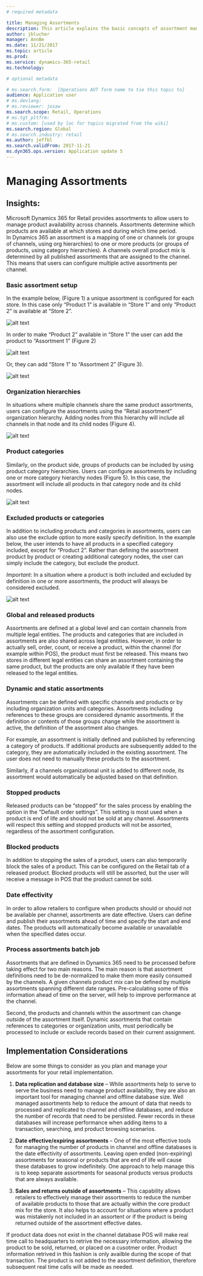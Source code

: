 ```yaml
---
# required metadata

title: Managing Assortments
description: This article explains the basic concepts of assortment management in Dynamics 365 for Retail and provides implementation consideration for your project.
author: jblucher
manager: AnnBe
ms.date: 11/21/2017
ms.topic: article
ms.prod: 
ms.service: dynamics-365-retail
ms.technology: 

# optional metadata

# ms.search.form:  [Operations AOT form name to tie this topic to]
audience: Application user
# ms.devlang: 
# ms.reviewer: josaw
ms.search.scope: Retail, Operations 
# ms.tgt_pltfrm: 
# ms.custom: [used by loc for topics migrated from the wiki]
ms.search.region: Global
# ms.search.industry: retail
ms.author: jeffbl
ms.search.validFrom: 2017-11-21  
ms.dyn365.ops.version: Application update 5 
---
```


# Managing Assortments
## Insights:
Microsoft Dynamics 365 for Retail provides assortments to allow users to manage product availability across channels.  Assortments determine which products are available at which stores and during which time period.   
In Dynamics 365 an assortment is a mapping of one or channels (or groups of channels, using org hierarchies) to one or more products (or groups of products, using category hierarchies).
A channels overall product mix is determined by all published assortments that are assigned to the channel.  This means that users can configure multiple active assortments per channel.

### Basic assortment setup
In the example below, (Figure 1) a unique assortment is configured for each store.  In this case only “Product 1” is available in “Store 1” and only “Product 2” is available at “Store 2”.

![alt text](https://github.com/MicrosoftDocs/Dynamics-365-Operations/blob/jblucher-manage-assortments/articles/retail/media/Managing-assortments-figure1.png?raw=true "Figure 1")

In order to make “Product 2” available in “Store 1” the user can add the product to “Assortment 1” (Figure 2) 

![alt text](https://github.com/MicrosoftDocs/Dynamics-365-Operations/blob/jblucher-manage-assortments/articles/retail/media/Managing-assortments-figure2.png?raw=true "Figure 2")

Or, they can add “Store 1” to “Assortment 2” (Figure 3).

![alt text](https://github.com/MicrosoftDocs/Dynamics-365-Operations/blob/jblucher-manage-assortments/articles/retail/media/Managing-assortments-figure3.png?raw=true "Figure 3")

### Organization hierarchies
In situations where multiple channels share the same product assortments, users can configure the assortments using the “Retail assortment” organization hierarchy.  Adding nodes from this hierarchy will include all channels in that node and its child nodes (Figure 4).

![alt text](https://github.com/MicrosoftDocs/Dynamics-365-Operations/blob/jblucher-manage-assortments/articles/retail/media/Managing-assortments-figure4.png?raw=true "Figure 4")

### Product categories
Similarly, on the product side, groups of products can be included by using product category hierarchies.  Users can configure assortments by including one or more category hierarchy nodes (Figure 5).  In this case, the assortment will include all products in that category node and its child nodes.

![alt text](https://github.com/MicrosoftDocs/Dynamics-365-Operations/blob/jblucher-manage-assortments/articles/retail/media/Managing-assortments-figure5.png?raw=true "Figure 5")

### Excluded products or categories
In addition to including products and categories in assortments, users can also use the exclude option to more easily specify definition.  In the example below, the user intends to have all products in a specified category included, except for “Product 2”.  Rather than defining the assortment product by product or creating additional category nodes, the user can simply include the category, but exclude the product.

*Important:* In a situation where a product is both included and excluded by definition in one or more assortments, the product will always be considered excluded.

![alt text](https://github.com/MicrosoftDocs/Dynamics-365-Operations/blob/jblucher-manage-assortments/articles/retail/media/Managing-assortments-figure6.png?raw=true "Figure 6")

### Global and released products
Assortments are defined at a global level and can contain channels from multiple legal entities.  The products and categories that are included in assortments are also shared across legal entities.  However, in order to actually sell, order, count, or receive a product, within the channel (for example within POS), the product must first be released.  This means two stores in different legal entities can share an assortment containing the same product, but the products are only available if they have been released to the legal entities.

### Dynamic and static assortments
Assortments can be defined with specific channels and products or by including organization units and categories.  Assortments including references to these groups are considered dynamic assortments.  If the definition or contents of those groups change while the assortment is active, the definition of the assortment also changes.

For example, an assortment is initially defined and published by referencing a category of products.  If additional products are subsequently added to the category, they are automatically included in the existing assortment.  The user does not need to manually these products to the assortment.

Similarly, if a channels organizational unit is added to different node, its assortment would automatically be adjusted based on that definition.

### Stopped products 
Released products can be “stopped” for the sales process by enabling the option in the “Default order settings”.  This setting is most used when a product is end of life and should not be sold at any channel.  Assortments will respect this setting and stopped products will not be assorted, regardless of the assortment configuration.

### Blocked products
In addition to stopping the sales of a product, users can also temporarily block the sales of a product.  This can be configured on the Retail tab of a released product.  Blocked products will still be assorted, but the user will receive a message in POS that the product cannot be sold.

### Date effectivity
In order to allow retailers to configure when products should or should not be available per channel, assortments are date effective.  Users can define and publish their assortments ahead of time and specify the start and end dates.  The products will automatically become available or unavailable when the specified dates occur. 

### Process assortments batch job
Assortments that are defined in Dynamics 365 need to be processed before taking effect for two main reasons.  The main reason is that assortment definitions need to be de-normalized to make them more easily consumed by the channels.   A given channels product mix can be defined by multiple assortments spanning different date ranges.  Pre-calculating some of this information ahead of time on the server, will help to improve performance at the channel.

Second, the products and channels within the assortment can change outside of the assortment itself.  Dynamic assortments that contain references to categories or organization units, must periodically be processed to include or exclude records based on their current assignment.

## Implementation Considerations
Below are some things to consider as you plan and manage your assortments for your retail implementation.

1.	**Data replication and database size** – While assortments help to serve to serve the business need to manage product availability, they are also an important tool for managing channel and offline database size.  Well managed assortments help to reduce the amount of data that needs to processed and replicated to channel and offline databases, and reduce the number of records that need to be persisted.  Fewer records in these databases will increase performance when adding items to a transaction, searching, and product browsing scenarios.  

2.	**Date effective/expiring assortments** – One of the most effective tools for managing the number of products in channel and offline databases is the date effectivity of assortments.  Leaving open ended (non-expiring) assortments for seasonal or products that are end of life will cause these databases to grow indefinitely.  One approach to help manage this is to keep separate assortments for seasonal products versus products that are always available.  

3.	**Sales and returns outside of assortments** – This capability allows retailers to effectively manage their assortments to reduce the number of available products to those that are actually within the core product mix for the store.  It also helps to account for situations where a product was mistakenly not included in an assortent or if the product is being returned outside of the assortment effective dates.

If product data does not exist in the channel database POS will make real time call to headquarters to retrive the necessary information, allowing the product to be sold, returned, or placed on a cusotmer order.  Product information retrived in this fashion is only availble during the scope of that transaction.  The product is not added to the assortment definition, therefore subsequent real time calls will be made as needed.
